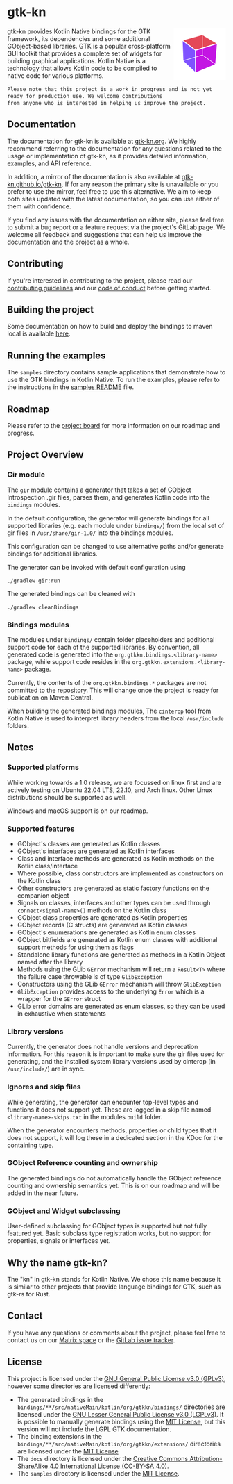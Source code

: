 # gtk-kn

<img src="art/gtk-kn_logo.png" width="120" align="right" hspace="0" />

gtk-kn provides Kotlin Native bindings for the GTK framework, its dependencies and some additional GObject-based
libraries.
GTK is a popular cross-platform GUI toolkit that provides a complete set of widgets for building graphical applications.
Kotlin Native is a technology that allows Kotlin code to be compiled to native code for various platforms.

    Please note that this project is a work in progress and is not yet ready for production use. We welcome contributions
    from anyone who is interested in helping us improve the project.

## Documentation

The documentation for gtk-kn is available at [gtk-kn.org](https://gtk-kn.org/). We highly recommend referring to the
documentation for any questions related to the usage or implementation of gtk-kn, as it provides detailed information,
examples, and API reference.

In addition, a mirror of the documentation is also available
at [gtk-kn.github.io/gtk-kn](https://gtk-kn.github.io/gtk-kn/). If for any reason the primary site is unavailable or you
prefer to use the mirror, feel free to use this alternative. We aim to keep both sites updated with the latest
documentation, so you can use either of them with confidence.

If you find any issues with the documentation on either site, please feel free to submit a bug report or a feature
request via the project's GitLab page. We welcome all feedback and suggestions that can help us improve the
documentation and the project as a whole.

## Contributing

If you're interested in contributing to the project, please read our [contributing guidelines](CONTRIBUTING.md) and
our [code of conduct](CODE_OF_CONDUCT.md) before getting started.

## Building the project

Some documentation on how to build and deploy the bindings to maven local is
available [here](docs/user-guide/deploy-on-mavenlocal.md).

## Running the examples

The `samples` directory contains sample applications that demonstrate how to use the GTK bindings in Kotlin Native. To
run the examples, please refer to the instructions in the [samples README](samples/README.md) file.

## Roadmap

Please refer to the [project board](https://gitlab.com/gtk-kn/gtk-kn/-/boards) for more information on our roadmap and
progress.

## Project Overview

### Gir module

The `gir` module contains a generator that takes a set of GObject Introspection .gir files, parses them, and generates
Kotlin code into the `bindings` modules.

In the default configuration, the generator will generate bindings for all supported libraries (e.g. each module
under `bindings/`) from the local set of gir files in `/usr/share/gir-1.0/` into the bindings modules.

This configuration can be changed to use alternative paths and/or generate bindings for additional libraries.

The generator can be invoked with default configuration using

```shell
./gradlew gir:run
```

The generated bindings can be cleaned with

```shell
./gradlew cleanBindings
```

### Bindings modules

The modules under `bindings/` contain folder placeholders and additional support code for each of the supported
libraries.
By convention, all generated code is generated into the `org.gtkkn.bindings.<library-name>` package, while support
code resides in the `org.gtkkn.extensions.<library-name>` package.

Currently, the contents of the `org.gtkkn.bindings.*` packages are not committed to the repository.
This will change once the project is ready for publication on Maven Central.

When building the generated bindings modules, The `cinterop` tool from Kotlin Native is used to interpret library
headers from the local `/usr/include` folders.

## Notes

### Supported platforms

While working towards a 1.0 release, we are focussed on linux first and are actively testing on Ubuntu 22.04 LTS, 22.10,
and Arch linux. Other Linux distributions should be supported as well.

Windows and macOS support is on our roadmap.

### Supported features

* GObject's classes are generated as Kotlin classes
* GObject's interfaces are generated as Kotlin interfaces
* Class and interface methods are generated as Kotlin methods on the Kotlin class/interface
* Where possible, class constructors are implemented as constructors on the Kotlin class
* Other constructors are generated as static factory functions on the companion object
* Signals on classes, interfaces and other types can be used through `connect<signal-name>()` methods on the Kotlin
  class
* GObject class properties are generated as Kotlin properties
* GObject records (C structs) are generated as Kotlin classes
* GObject's enumerations are generated as Kotlin enum classes
* GObject bitfields are generated as Kotlin enum classes with additional support methods for using them as flags
* Standalone library functions are generated as methods in a Kotlin Object named after the library
* Methods using the GLib `GError` mechanism will return a `Result<T>` where the failure case throwable is of
  type `GlibException`
* Constructors using the GLib `GError` mechanism will throw `GlibExeption`
* `GlibException` provides access to the underlying `Error` which is a wrapper for the `GError` struct
* GLib error domains are generated as enum classes, so they can be used in exhaustive when statements

### Library versions

Currently, the generator does not handle versions and deprecation information. For this reason it is important to make
sure the gir files used for generating, and the installed system library versions used by cinterop (in `/usr/include/`)
are in sync.

### Ignores and skip files

While generating, the generator can encounter top-level types and functions it does not support yet. These are logged in
a skip file named `<library-name>-skips.txt` in the modules `build` folder.

When the generator encounters methods, properties or child types that it does not support, it will log these in a
dedicated section in the KDoc for the containing type.

### GObject Reference counting and ownership

The generated bindings do not automatically handle the GObject reference counting and ownership semantics yet.
This is on our roadmap and will be added in the near future.

### GObject and Widget subclassing

User-defined subclassing for GObject types is supported but not fully featured yet. Basic subclass type registration
works, but no support for properties, signals or interfaces yet.

## Why the name gtk-kn?

The "kn" in gtk-kn stands for Kotlin Native. We chose this name because it is similar to other projects that provide
language bindings for GTK, such as gtk-rs for Rust.

## Contact

If you have any questions or comments about the project, please feel free to contact us on our
[Matrix space](https://matrix.to/#/#gtk-kn:matrix.org) or the
[GitLab issue tracker](https://gitlab.com/gtk-kn/gtk-kn/-/issues).

## License

This project is licensed under
the [GNU General Public License v3.0 (GPLv3)](https://www.gnu.org/licenses/gpl-3.0.en.html), however some directories
are licensed differently:

- The generated bindings in the `bindings/**/src/nativeMain/kotlin/org/gtkkn/bindings/` directories are licensed under
  the [GNU Lesser General Public License v3.0 (LGPLv3)](https://www.gnu.org/licenses/lgpl-3.0.en.html). It is possible
  to manually generate bindings using the [MIT License](https://opensource.org/licenses/MIT), but this version will not
  include the LGPL GTK documentation.
- The binding extensions in the `bindings/**/src/nativeMain/kotlin/org/gtkkn/extensions/` directories are licensed under
  the [MIT License](https://opensource.org/licenses/MIT)
- The `docs` directory is licensed under
  the [Creative Commons Attribution-ShareAlike 4.0 International License (CC-BY-SA 4.0)](https://creativecommons.org/licenses/by-sa/4.0/).
- The `samples` directory is licensed under the [MIT License](https://opensource.org/licenses/MIT).
